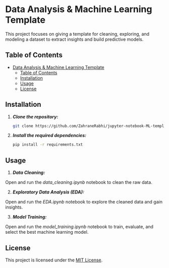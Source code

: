 # Data Analysis & Machine Learning Template

This project focuses on giving a template for cleaning, exploring, and modeling a dataset to extract insights and build predictive models.

## Table of Contents

- [Data Analysis \& Machine Learning Template](#data-analysis--machine-learning-template)
  - [Table of Contents](#table-of-contents)
  - [Installation](#installation)
  - [Usage](#usage)
  - [License](#license)

## Installation

1. ***Clone the repository:***

   ```bash
   git clone https://github.com/ZahraneRabhi/jupyter-notebook-ML-template
   ```

2. ***Install the required dependencies:***

   ```bash
   pip install -r requirements.txt
   ```
## Usage
1. ***Data Cleaning:***

Open and run the *data_cleaning.ipynb* notebook to clean the raw data.

2. ***Exploratory Data Analysis (EDA):***

Open and run the *EDA.ipynb* notebook to explore the cleaned data and gain insights.

3. ***Model Training:***

Open and run the *model_training.ipynb* notebook to train, evaluate, and select the best machine learning model.

## License

This project is licensed under the [MIT License](LICENSE).


